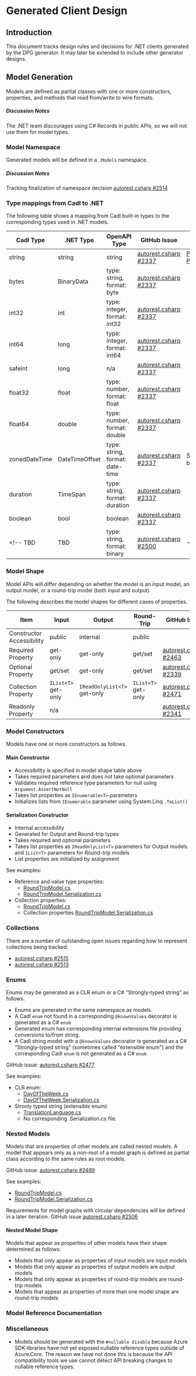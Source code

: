 # Generated Client Design

## Introduction

This document tracks design rules and decisions for .NET clients generated by the DPG generator.  It may later be extended to include other generator designs.

<!--
## Clients

TBD

## Client Protocol Operations

TBD

## Client Convenience Operations
-->

## Model Generation

Models are defined as partial classes with one or more constructors, properties, and methods that read from/write to wire formats.

##### Discussion Notes
The .NET team discourages using C# Records in public APIs, so we will not use them for model types.

### Model Namespace

Generated models will be defined in a `.Models` namespace.
##### Discussion Notes

Tracking finalization of namespace decision [autorest.csharp #2514](https://github.com/Azure/autorest.csharp/issues/2514)

### Type mappings from Cadl to .NET

The following table shows a mapping from Cadl built-in types to the corresponding types used in .NET models.

Cadl Type | .NET Type | OpenAPI Type | GitHub Issue | Notes
------------------- | -------- | -- | -- | -------------
string | string | string | [autorest.csharp #2337](https://github.com/Azure/autorest.csharp/issues/2337) | [PrimitivePropertyModel.cs](https://github.com/annelo-msft/azure-sdk-for-net/blob/cadl-model-primitive-properties/sdk/template/Azure.Template/src/Generated/Models/PrimitivePropertyModel.cs) [PrimitivePropertyModel.Serialization.cs](https://github.com/annelo-msft/azure-sdk-for-net/blob/cadl-model-primitive-properties/sdk/template/Azure.Template/src/Generated/Models/PrimitivePropertyModel.Serialization.cs)
bytes | BinaryData | type: string, format: byte | [autorest.csharp #2337](https://github.com/Azure/autorest.csharp/issues/2337) |
int32  | int | type: integer, format: int32 | [autorest.csharp #2337](https://github.com/Azure/autorest.csharp/issues/2337) |
int64  | long | type: integer, format: int64 | [autorest.csharp #2337](https://github.com/Azure/autorest.csharp/issues/2337) |
safeint  | long | n/a | [autorest.csharp #2337](https://github.com/Azure/autorest.csharp/issues/2337) |
float32  | float | type: number, format: float | [autorest.csharp #2337](https://github.com/Azure/autorest.csharp/issues/2337) |
float64  | double | type: number, format: double | [autorest.csharp #2337](https://github.com/Azure/autorest.csharp/issues/2337) |
zonedDateTime  | DateTimeOffset | type: string, format: date-time | [autorest.csharp #2337](https://github.com/Azure/autorest.csharp/issues/2337) | Serialized differently based on body/header
duration  | TimeSpan | type: string, format: duration | [autorest.csharp #2337](https://github.com/Azure/autorest.csharp/issues/2337) |
boolean  | bool | boolean | [autorest.csharp #2337](https://github.com/Azure/autorest.csharp/issues/2337) |
<!-- TBD | TBD | type: string, format: binary | [autorest.csharp #2500](https://github.com/Azure/autorest.csharp/issues/2500)| -->

### Model Shape

Model APIs will differ depending on whether the model is an input model, an output model, or a round-trip model (both input and output).

The following describes the model shapes for different cases of properties.

 Item |  Input | Output | Round-Trip | GitHub Issue
-- | -------| ------------ | -------- | -- |
Constructor Accessibility | public | internal | public |
Required Property | get-only | get-only | get/set | [autorest.csharp #2463](https://github.com/Azure/autorest.csharp/issues/2463)
Optional Property | get/set | get-only | get/set | [autorest.csharp #2339](https://github.com/Azure/autorest.csharp/issues/2339)
Collection Property | `IList<T>` get-only | `IReadOnlyList<T>` get-only | `IList<T>` get-only | [autorest.csharp #2471](https://github.com/Azure/autorest.csharp/issues/2471)
Readonly Property | n/a |  |  | [autorest.csharp #2341](https://github.com/Azure/autorest.csharp/issues/2341)

### Model Constructors

Models have one or more constructors as follows.

#### Main Constructor

- Accessibility is specified in model shape table above
- Takes required parameters and does not take optional parameters
- Validates required reference type parameters for null using `Argument.AssertNotNull`
- Takes list properties as `IEnumerable<T>` parameters
- Initializes lists from `IEnumerable` parameter using System.Linq `.ToList()`

#### Serialization Constructor

- Internal accessibility
- Generated for Output and Round-trip types
- Takes required and optional parameters
- Takes list properties as `IReadOnlyList<T>` parameters for Output models and `IList<T>` parameters for Round-trip models
- List properties are initialized by assignment

See examples:

- Reference and value type properties:
  - [RoundTripModel.cs](https://github.com/annelo-msft/azure-sdk-for-net/blob/cadl-models-roundtrip-basic/sdk/template/Azure.Template/src/Generated/Models/RoundTripModel.cs)
  - [RoundTripModel.Serialization.cs](https://github.com/annelo-msft/azure-sdk-for-net/blob/cadl-models-roundtrip-basic/sdk/template/Azure.Template/src/Generated/Models/RoundTripModel.Serialization.cs)
- Collection properties:
  - [RoundTripModel.cs](https://github.com/annelo-msft/azure-sdk-for-net/blob/cadl-models-collections-basic/sdk/template/Azure.Template/src/Generated/Models/RoundTripModel.cs)
  - Collection properties [RoundTripModel.Serialization.cs](https://github.com/annelo-msft/azure-sdk-for-net/blob/cadl-models-collections-basic/sdk/template/Azure.Template/src/Generated/Models/RoundTripModel.Serialization.cs)

### Collections

There are a number of outstanding open issues regarding how to represent collections being tracked:

- [autorest.csharp #2515](https://github.com/Azure/autorest.csharp/issues/2515)
- [autorest.csharp #2513](https://github.com/Azure/autorest.csharp/issues/2513)

### Enums

Enums may be generated as a CLR enum or a C# "Strongly-typed string" as follows.

- Enums are generated in the same namespace as models.
- A Cadl `enum` not found in a corresponding  `@knownValues` decorator is generated as a C# `enum`
- Generated enum has corresponding internal extensions file providing conversions to/from string.
- A Cadl string model with a `@knownValues` decorator is generated as a C# "Strongly-typed string" (sometimes called "extensible enum") and the corresponding Cadl `enum` is not generated as a C# `enum`

GitHub issue: [autorest.csharp #2477](https://github.com/Azure/autorest.csharp/issues/2477)

See examples:

- CLR enum:
  - [DayOfTheWeek.cs](https://github.com/annelo-msft/azure-sdk-for-net/blob/cadl-models-enum-properties/sdk/template/Azure.Template/src/Generated/Models/DayOfTheWeek.cs)
  - [DayOfTheWeek.Serialization.cs](https://github.com/annelo-msft/azure-sdk-for-net/blob/cadl-models-enum-properties/sdk/template/Azure.Template/src/Generated/Models/DayOfTheWeek.Serialization.cs)
- Stronly typed string (extensible enum):
  - [TranslationLanguage.cs](https://github.com/annelo-msft/azure-sdk-for-net/blob/cadl-models-enum-properties/sdk/template/Azure.Template/src/Generated/Models/TranslationLanguage.cs)
  - No corresponding .Serialization.cs file.

### Nested Models

Models that are properties of other models are called nested models.  A model that appears only as a non-root of a model graph is defined as partial class according to the same rules as root models.

GitHub issue: [autorest.csharp #2489](https://github.com/Azure/autorest.csharp/issues/2489)

See examples:

- [RoundTripModel.cs](https://github.com/annelo-msft/azure-sdk-for-net/blob/cadl-models-nested-models/sdk/template/Azure.Template/src/Generated/Models/RoundTripModel.cs)
- [RoundTripModel.Serialization.cs](https://github.com/annelo-msft/azure-sdk-for-net/blob/cadl-models-nested-models/sdk/template/Azure.Template/src/Generated/Models/RoundTripModel.Serialization.cs)

Requirements for model graphs with circular dependencies will be defined in a later iteration.  GitHub issue [autorest.csharp #2506](https://github.com/Azure/autorest.csharp/issues/2506)

#### Nested Model Shape

Models that appear as properties of other models have their shape determined as follows:

- Models that only appear as properties of input models are input models
- Models that only appear as properties of output models are output models
- Models that only appear as properties of round-trip models are round-trip models
- Models that appear as properties of more than one model shape are round-trip models

### Model Reference Documentation

### Miscellaneous

- Models should be generated with the `#nullable disable` because Azure SDK libraries have not yet exposed nullable reference types outside of Azure.Core.  The reason we have not done this is because the API compatibility tools we use cannot detect API breaking changes to nullable reference types.
